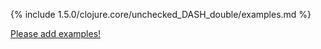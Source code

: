 {% include 1.5.0/clojure.core/unchecked_DASH_double/examples.md %}

[Please add examples!](https://github.com/arrdem/grimoire/edit/master/_includes/1.6.0/clojure.core/unchecked_DASH_double/examples.md)
